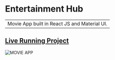 # Entertainment Hub
<table>
<tr>
<td>
  Movie App built in React JS and Material UI.
</td>
</tr>
</table>

## [Live Running Project ](https://entertainmenthub.netlify.app/)

![MOVIE APP](https://user-images.githubusercontent.com/51760520/124705920-1172ac80-df14-11eb-9568-1e91968b1273.png)
